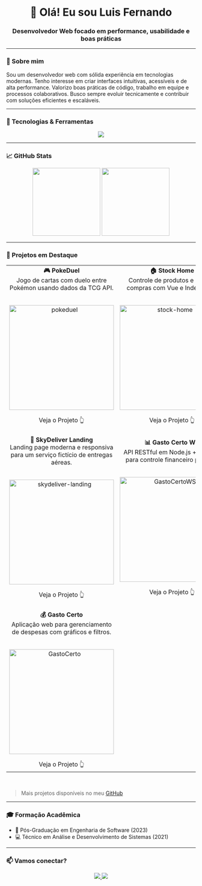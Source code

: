 <!--<p align="center">
  <img src="https://raw.githubusercontent.com/LuisFernandoBS/LuisFernandoBS/main/banner.jpg" alt="Capa do README" width="100%" />
</p> -->
<h1 align="center">👋 Olá! Eu sou Luis Fernando</h1>
<h3 align="center">Desenvolvedor Web focado em performance, usabilidade e boas práticas</h3>

---

### 🚀 Sobre mim

Sou um desenvolvedor web com sólida experiência em tecnologias modernas. Tenho interesse em criar interfaces intuitivas, acessíveis e de alta performance. Valorizo boas práticas de código, trabalho em equipe e processos colaborativos. Busco sempre evoluir tecnicamente e contribuir com soluções eficientes e escaláveis.

---

### 🧠 Tecnologias & Ferramentas

<div align="center">
  <img src="https://skillicons.dev/icons?i=js,ts,vue,angular,react,redux,pinia,vite,next,jquery,tailwind,bootstrap,vuetify,sass,jest,cypress,php,laravel,postman,redis,html,css,mysql,postgres,git,gitlab" />
</div>

---

### 📈 GitHub Stats

<div align="center">
  <img height="180em" src="https://github-readme-stats.vercel.app/api?username=LuisFernandoBS&theme=blueberry&show_icons=true&hide_border=true&count_private=true"/>
  <img height="180em"src="https://github-readme-stats.vercel.app/api/top-langs/?username=LuisFernandoBS&theme=blueberry&show_icons=true&hide_border=true&layout=compact"/>
</div>

---

### 📌 Projetos em Destaque

<div align="center">

  <table>
    <tr>
      <td align="center" width="250">
        <strong>🎮 PokeDuel</strong><br>
        Jogo de cartas com duelo entre Pokémon usando dados da TCG API.<br><br>
        <p>
          <a href="https://github.com/LuisFernandoBS/pokeduel"><img width="278" src="https://denvercoder1-github-readme-stats.vercel.app/api/pin?username=LuisFernandoBS&repo=pokeduel&theme=blueberry&bg_color=242938&title_color=7CA1F1&hide_border=true&icon_color=F8D866&show_icons=true&show_description=false" alt="pokeduel"></a>
        </p>
        Veja o Projeto 👆 
      </td>
      <td align="center" width="250">
        <strong>🏠 Stock Home</strong><br>
        Controle de produtos e lista de compras com Vue e IndexedDB.<br><br>
        <p>
          <a href="https://github.com/LuisFernandoBS/stock-home"><img width="278" src="https://denvercoder1-github-readme-stats.vercel.app/api/pin?username=LuisFernandoBS&repo=stock-home&theme=blueberry&bg_color=242938&title_color=7CA1F1&hide_border=true&icon_color=F8D866&show_icons=true&show_description=false" alt="stock-home"></a>
        </p>
        Veja o Projeto 👆 
      </td>
    </tr>
    <tr>
      <td align="center" width="250">
      <br>
        <strong>🚁 SkyDeliver Landing</strong><br>
        Landing page moderna e responsiva para um serviço fictício de entregas aéreas.<br><br>
        <p>
          <a href="https://github.com/LuisFernandoBS/skydeliver-landing"><img width="278" src="https://denvercoder1-github-readme-stats.vercel.app/api/pin?username=LuisFernandoBS&repo=skydeliver-landing&theme=blueberry&bg_color=242938&title_color=7CA1F1&hide_border=true&icon_color=F8D866&show_icons=true&show_description=false" alt="skydeliver-landing"></a>
        </p>
        Veja o Projeto 👆 
      </td>
      <td align="center" width="250">
      <br>
        <strong>📊 Gasto Certo WS</strong><br>
        API RESTful em Node.js + Express para controle financeiro pessoal.<br><br>
        <p>
          <a href="https://github.com/LuisFernandoBS/GastoCertoWS"><img width="278" src="https://denvercoder1-github-readme-stats.vercel.app/api/pin?username=LuisFernandoBS&repo=GastoCertoWS&theme=blueberry&bg_color=242938&title_color=7CA1F1&hide_border=true&icon_color=F8D866&show_icons=true&show_description=false" alt="GastoCertoWS"></a>
        </p>
        Veja o Projeto 👆 
      </td>
    </tr>
    <tr>
      <td align="center" width="250">
      <br>
        <strong>💰 Gasto Certo</strong><br>
        Aplicação web para gerenciamento de despesas com gráficos e filtros.<br><br>
        <p>
          <a href="https://github.com/LuisFernandoBS/GastoCerto"><img width="278" src="https://denvercoder1-github-readme-stats.vercel.app/api/pin?username=LuisFernandoBS&repo=GastoCerto&theme=blueberry&bg_color=242938&title_color=7CA1F1&hide_border=true&icon_color=F8D866&show_icons=true&show_description=false" alt="GastoCerto"></a>
        </p>
        Veja o Projeto 👆 
      </td>
    </tr>
  </table>

  

</div>

<br>

> Mais projetos disponíveis no meu [GitHub](https://github.com/LuisFernandoBS)

---

### 🎓 Formação Acadêmica

- 🧩 Pós-Graduação em Engenharia de Software (2023)  
- 💻 Técnico em Análise e Desenvolvimento de Sistemas (2021)

---

### 📫 Vamos conectar?

<div align="center">
  <a href="https://www.linkedin.com/in/luis-fernando-0b71021a9/" target="_blank">
    <img src="https://img.shields.io/badge/LinkedIn-0A66C2?style=for-the-badge&logo=linkedin&logoColor=white" />
  </a>
  <a href="mailto:luisfernando142536@gmail.com" target="_blank">
    <img src="https://img.shields.io/badge/E--mail-D14836?style=for-the-badge&logo=gmail&logoColor=white" />
  </a>
</div>
